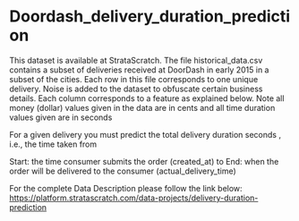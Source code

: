 # Doordash_delivery_duration_prediction

This dataset is available at StrataScratch. The file historical_data.csv contains a subset of deliveries received at DoorDash in early 2015 in a subset of the cities. Each row in this file corresponds to one unique delivery. Noise is added to the dataset to obfuscate certain business details. Each column corresponds to a feature as explained below. Note all money (dollar) values given in the data are in cents and all time duration values given are in seconds

For a given delivery you must predict the total delivery duration seconds , i.e., the time taken from

Start: the time consumer submits the order (created_at) to
End: when the order will be delivered to the consumer (actual_delivery_time)

For the complete Data Description please follow the link below:
https://platform.stratascratch.com/data-projects/delivery-duration-prediction
